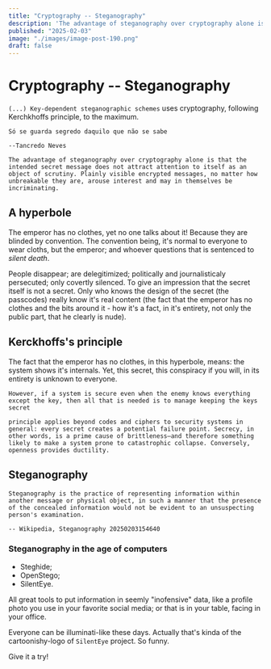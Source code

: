 ```yaml
---
title: "Cryptography -- Steganography"
description: 'The advantage of steganography over cryptography alone is that the intended secret message does not attract attention to itself as an object of scrutiny. Plainly visible encrypted messages, no matter how unbreakable they are, arouse interest and may'
published: "2025-02-03"
image: "./images/image-post-190.png"
draft: false
---
```


# Cryptography -- Steganography

`(...) Key-dependent steganographic schemes` uses cryptography, following Kerchkhoffs principle, to the maximum. 

``` quote
Só se guarda segredo daquilo que não se sabe

--Tancredo Neves
```

``` quote
The advantage of steganography over cryptography alone is that the intended secret message does not attract attention to itself as an object of scrutiny. Plainly visible encrypted messages, no matter how unbreakable they are, arouse interest and may in themselves be incriminating.
```

## A hyperbole

The emperor has no clothes, yet no one talks about it! Because they are blinded by convention. The convention being, it's normal to everyone to wear cloths, but the emperor; and whoever questions that is sentenced to *silent death*. 

People disappear; are delegitimized; politically and journalisticaly persecuted; only covertly silenced. To give an impression that the secret itself is not a secret. Only who knows the design of the secret (the passcodes) really know it's real content (the fact that the emperor has no clothes and the bits around it - how it's a fact, in it's entirety, not only the public part, that he clearly is nude).

## Kerckhoffs's principle

The fact that the emperor has no clothes, in this hyperbole, means: the system shows it's internals. Yet, this secret, this conspiracy if you will, in its entirety is unknown to everyone.

``` quote
However, if a system is secure even when the enemy knows everything except the key, then all that is needed is to manage keeping the keys secret
```

``` quote
principle applies beyond codes and ciphers to security systems in general: every secret creates a potential failure point. Secrecy, in other words, is a prime cause of brittleness—and therefore something likely to make a system prone to catastrophic collapse. Conversely, openness provides ductility.
```


## Steganography

``` quote
Steganography is the practice of representing information within another message or physical object, in such a manner that the presence of the concealed information would not be evident to an unsuspecting person's examination.

-- Wikipedia, Steganography 20250203154640
```

### Steganography in the age of computers

- Steghide;
- OpenStego;
- SilentEye.

All great tools to put information in seemly "inofensive" data, like a profile photo you use in your favorite social media; or that is in your table, facing in your office.

Everyone can be illuminati-like these days. Actually that's kinda of the cartoonishy-logo of `SilentEye` project. So funny.

Give it a try!
